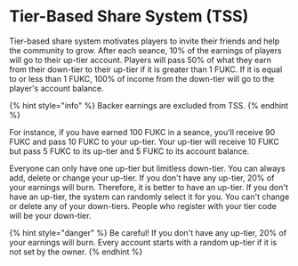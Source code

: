 # Tier-Based Share System (TSS)

Tier-based share system motivates players to invite their friends and help the community to grow. After each seance, 10% of the earnings of players will go to their up-tier account. Players will pass 50% of what they earn from their down-tier to their up-tier if it is greater than 1 FUKC. If it is equal to or less than 1 FUKC, 100% of income from the down-tier will go to the player's account balance.&#x20;

{% hint style="info" %}
Backer earnings are excluded from TSS.
{% endhint %}

For instance, if you have earned 100 FUKC in a seance, you'll receive 90 FUKC and pass 10 FUKC to your up-tier. Your up-tier will receive 10 FUKC but pass 5 FUKC to its up-tier and 5 FUKC to its account balance.&#x20;

Everyone can only have one up-tier but limitless down-tier. You can always add, delete or change your up-tier. If you don't have any up-tier, 20% of your earnings will burn. Therefore, it is better to have an up-tier. If you don't have an up-tier, the system can randomly select it for you. You can't change or delete any of your down-tiers. People who register with your tier code will be your down-tier.

{% hint style="danger" %}
Be careful! If you don't have any up-tier, 20% of your earnings will burn. Every account starts with a random up-tier if it is not set by the owner.
{% endhint %}
